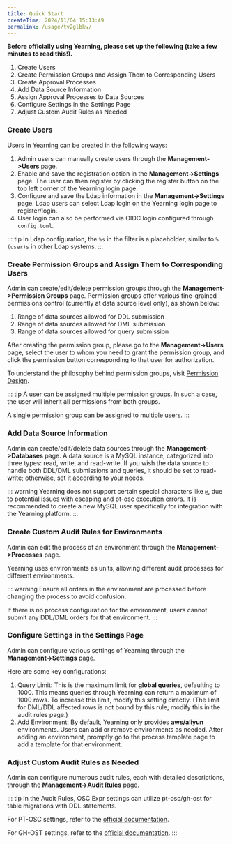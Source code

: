 ```yaml
---
title: Quick Start
createTime: 2024/11/04 15:13:49
permalink: /usage/tv2glbkw/
---
```


**Before officially using Yearning, please set up the following (take a few minutes to read this!).**

1. Create Users
2. Create Permission Groups and Assign Them to Corresponding Users
3. Create Approval Processes
4. Add Data Source Information
5. Assign Approval Processes to Data Sources
6. Configure Settings in the Settings Page
7. Adjust Custom Audit Rules as Needed

### Create Users

Users in Yearning can be created in the following ways:

1. Admin users can manually create users through the **Management->Users** page.
2. Enable and save the registration option in the **Management->Settings** page. The user can then register by clicking the register button on the top left corner of the Yearning login page.
3. Configure and save the Ldap information in the **Management->Settings** page. Ldap users can select Ldap login on the Yearning login page to register/login.
4. User login can also be performed via OIDC login configured through `config.toml`.

::: tip
In Ldap configuration, the `%s` in the filter is a placeholder, similar to `%(user)s` in other Ldap systems.
:::

### Create Permission Groups and Assign Them to Corresponding Users

Admin can create/edit/delete permission groups through the **Management->Permission Groups** page. Permission groups offer various fine-grained permissions control (currently at data source level only), as shown below:

1. Range of data sources allowed for DDL submission
2. Range of data sources allowed for DML submission
3. Range of data sources allowed for query submission

After creating the permission group, please go to the **Management->Users** page, select the user to whom you need to grant the permission group, and click the permission button corresponding to that user for authorization.

To understand the philosophy behind permission groups, visit [Permission Design](/guide/authority).

::: tip
A user can be assigned multiple permission groups. In such a case, the user will inherit all permissions from both groups.

A single permission group can be assigned to multiple users.
:::

### Add Data Source Information

Admin can create/edit/delete data sources through the **Management->Databases** page. A data source is a MySQL instance, categorized into three types: read, write, and read-write. If you wish the data source to handle both DDL/DML submissions and queries, it should be set to read-write; otherwise, set it according to your needs.

::: warning
Yearning does not support certain special characters like `@`, due to potential issues with escaping and pt-osc execution errors. It is recommended to create a new MySQL user specifically for integration with the Yearning platform.
:::

### Create Custom Audit Rules for Environments

Admin can edit the process of an environment through the **Management->Processes** page.

Yearning uses environments as units, allowing different audit processes for different environments.

::: warning
Ensure all orders in the environment are processed before changing the process to avoid confusion.

If there is no process configuration for the environment, users cannot submit any DDL/DML orders for that environment.
:::

### Configure Settings in the Settings Page

Admin can configure various settings of Yearning through the **Management->Settings** page.

Here are some key configurations:

1. Query Limit: This is the maximum limit for **global queries**, defaulting to 1000. This means queries through Yearning can return a maximum of 1000 rows. To increase this limit, modify this setting directly. (The limit for DML/DDL affected rows is not bound by this rule; modify this in the audit rules page.)
2. Add Environment: By default, Yearning only provides **aws/aliyun** environments. Users can add or remove environments as needed. After adding an environment, promptly go to the process template page to add a template for that environment.

### Adjust Custom Audit Rules as Needed

Admin can configure numerous audit rules, each with detailed descriptions, through the **Management->Audit Rules** page.

::: tip
In the Audit Rules, OSC Expr settings can utilize pt-osc/gh-ost for table migrations with DDL statements.

For PT-OSC settings, refer to the [official documentation](https://www.percona.com/doc/percona-toolkit/3.0/pt-online-schema-change.html).

For GH-OST settings, refer to the [official documentation](https://github.com/github/gh-ost).
:::